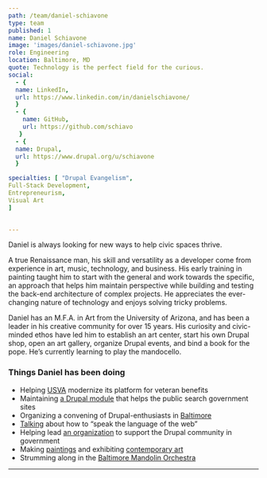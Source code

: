 ```yaml
---
path: /team/daniel-schiavone
type: team
published: 1
name: Daniel Schiavone
image: 'images/daniel-schiavone.jpg'
role: Engineering
location: Baltimore, MD
quote: Technology is the perfect field for the curious.
social: 
  - {
  name: LinkedIn,
  url: https://www.linkedin.com/in/danielschiavone/
  }
  - {
    name: GitHub,
    url: https://github.com/schiavo
   }
  - {
  name: Drupal,
  url: https://www.drupal.org/u/schiavone
  }

specialties: [ "Drupal Evangelism",
Full-Stack Development,
Entrepreneurism,
Visual Art
]

  
---
```

Daniel is always looking for new ways to help civic spaces thrive.

A true Renaissance man, his skill and versatility as a developer come from experience in art, music, technology, and business. His early training in painting taught him to start with the general and work towards the specific, an approach that helps him maintain perspective while building and testing the back-end architecture of complex projects. He appreciates the ever-changing nature of technology and enjoys solving tricky problems.

Daniel has an M.F.A. in Art from the University of Arizona, and has been a leader in his creative community for over 15 years. His curiosity and civic-minded ethos have led him to establish an art center, start his own Drupal shop, open an art gallery, organize Drupal events, and bind a book for the pope. He’s currently learning to play the mandocello.



### Things Daniel has been doing
* Helping [USVA](http://va.gov/) modernize its platform for veteran benefits 
* Maintaining [a Drupal module](https://github.com/schiavo/digitalgovsearch) that helps the public search government sites
* Organizing a convening of Drupal-enthusiasts in [Baltimore](https://www.bmoredrupal.com/)
* [Talking](https://events.drupal.org/seattle2019/medium-massage-20) about how to “speak the language of the web”
* Helping lead [an organization](http://drupal4gov.us/) to support the Drupal community in government
* Making [paintings](https://www.schiavo.net/) and exhibiting [contemporary art](https://www.facebook.com/thelodgegallery/?__tn__=K-R&eid=ARAOZNIBAvc7Dzko1BjWlRZmoR4my2XsP8I7S-uD9-I-GYWsWHl5NbUAy8L8tve_m5sSvrALgZ21TaUU&fref=mentions&__xts__[0]=68.ARA9ynJQeEx1b0NjU485UJbHq4x7NkesEZOLXVBbQFywLUI6AxZSkUd-yZBobiCjfdYME18AsRjbw0fV97m1b7oBpmQCSLbMcnxUAaNk0RDUEK2dZ8n5tzgZG0uzBj0aLTy_4B06nPnLtowh0bA25JcNzDbIfCUlgYBg9qMLX95Mg_nFwsXB2BzPexJ_ZOn_srQF124ije81uixz7ASy3b7wNUYdPxZuxLzyK4gUY6AHa4cHxEMpdb2Hy6sFcwGXT40lJNbUDETlFqH4lw4y41H75An9G9Mimg4TxxhE-sptVsPBrFKLACoL2yCplYMPKsekpcvjg9e74tVbhhc2tJw)
* Strumming along in the [Baltimore Mandolin Orchestra](http://www.baltimoremandolinorchestra.org/index.php)

-------------------------------
